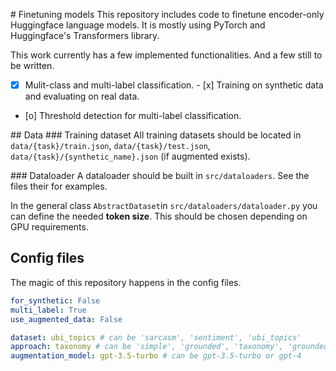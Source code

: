 # Finetuning models
This repository includes code to finetune encoder-only Huggingface language models. It is mostly using PyTorch and Huggingface's Transformers library. 

This work currently has a few implemented functionalities. And a few still to be written.

- [x] Mulit-class and multi-label classification.
- [x] Training on synthetic data and evaluating on real data. 
- [o] Threshold detection for multi-label classification. 

## Data
### Training dataset
All training datasets should be located in `data/{task}/train.json`, `data/{task}/test.json`, `data/{task}/{synthetic_name}.json` (if augmented exists).

### Dataloader
A dataloader should be built in ```src/dataloaders```. See the files their for examples.

In the general class ```AbstractDataset```in ```src/dataloaders/dataloader.py``` you can define the needed **token size**. This should be chosen depending on GPU requirements. 

## Config files
The magic of this repository happens in the config files.

```yaml
for_synthetic: False
multi_label: True
use_augmented_data: False

dataset: ubi_topics # can be 'sarcasm', 'sentiment', 'ubi_topics'
approach: taxonomy # can be 'simple', 'grounded', 'taxonomy', 'grounded_norewrite'
augmentation_model: gpt-3.5-turbo # can be gpt-3.5-turbo or gpt-4
```